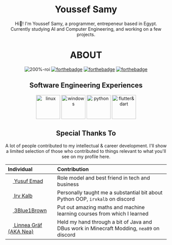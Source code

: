 <div align="center">

  # Youssef Samy
  Hi👋! I'm Youssef Samy, a programmer, entrepeneur based in Egypt. Currently studying AI and Computer Engineering, and working on a few projects.

  # ABOUT
  ![200%-roi](https://github.com/y-samy/y-samy/assets/51068469/d6388629-2296-410f-853e-cb7321aeec94)
  [![forthebadge](https://forthebadge.com/images/badges/contains-technical-debt.svg)](https://forthebadge.com)
  [![forthebadge](https://forthebadge.com/images/badges/open-source.svg)](https://forthebadge.com)
  [![forthebadge](https://forthebadge.com/images/badges/uses-brains.svg)](https://forthebadge.com)

  ## Software Engineering Experiences

  <img src="https://github.com/y-samy/y-samy/assets/51068469/95e93bc9-8049-4e22-b1af-472f2859247d" alt="linux" style="height:75px;"/>
  <img src="https://github.com/y-samy/y-samy/assets/51068469/f456e9a4-7bb8-4b07-9797-8ef93692ee91" alt="windows" style="width:75px;height:75px;"/>
  <img src="https://github.com/y-samy/y-samy/assets/51068469/0ebe4de3-d605-4477-a014-3bedc31f5a3a" alt="python" style="width:75px;height:75px;"/>
  <img src="https://github.com/y-samy/y-samy/assets/51068469/606d9cbd-3159-4689-ade3-2cb05ae3a3c6" alt="flutter&dart" style="width:75px;height:75px"/>

  ## Special Thanks To
  A lot of people contributed to my intellectual & career development. I'll show a limited selection of those who contributed to things relevant to what you'll see on my profile here.

|   Individual      | Contribution  |
| :---------------- | :-------------|
| [<img src="https://avatars.githubusercontent.com/u/63661231?v=4" style="height:15px;width:15px;"/> Yusuf Emad](https://github.com/YusufEmad04)        |   Role model and best friend in tech and business   |
| [<img src="https://avatars.githubusercontent.com/u/7294026?v=4" style="height:15px;width:15px;"/> Irv Kalb](https://github.com/IrvKalb)           |   Personally taught me a substantial bit about Python OOP, `irvkalb` on discord   |
| [<img src="https://avatars.githubusercontent.com/u/11601040?v=4" style="height:15px;width:15px;"/> 3Blue1Brown](https://github.com/3b1b) | Put out amazing maths and machine learning courses from which I learned |
| [<img src="https://avatars.githubusercontent.com/u/20768569?v=4" style="height:15px;width:15px;"/> Linnea Gräf (AKA Nea)](https://github.com/romangraef) | Held my hand through a bit of Java and DBus work in Minecraft Modding, `nea89` on discord |


</div>

